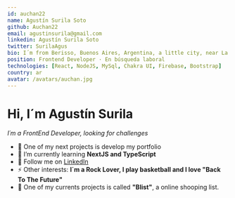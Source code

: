 ```yaml
---
id: auchan22
name: Agustín Surila Soto
github: Auchan22
email: agustinsurila@gmail.com
linkedin: Agustín Surila Soto
twitter: SurilaAgus
bio: I´m from Berisso, Buenos Aires, Argentina, a little city, near La Plata. I´m a self-thaught Frontend Developer, learning the MERN stack, and actually, I´m studdying bachelor of systems, on "Facultad de Informatica", from the "Universidad Nacional de La Plata". I love the competition and challenges. I´m looking for my first job in the IT world. Besides, I have a degree in English Language.
position: Frontend Developer · En búsqueda laboral
technologies: [React, NodeJS, MySql, Chakra UI, Firebase, Bootstrap]
country: ar
avatar: /avatars/auchan.jpg
---
```


# Hi, I´m Agustín Surila
_I´m a FrontEnd Developer, looking for challenges_

- 🔭 One of my next projects is develop my portfolio
- 🌱 I’m currently learning **NextJS and TypeScript**
- 📄 Follow me on [LinkedIn](https://www.linkedin.com/in/agust%C3%ADn-surila-soto-80b29b1b5/)
- ⚡ Other interests: **I´m a Rock Lover, I play basketball and I love "Back To The Future"**
- 📢 One of my currents projects is called **"Blist"**, a online shooping list.
